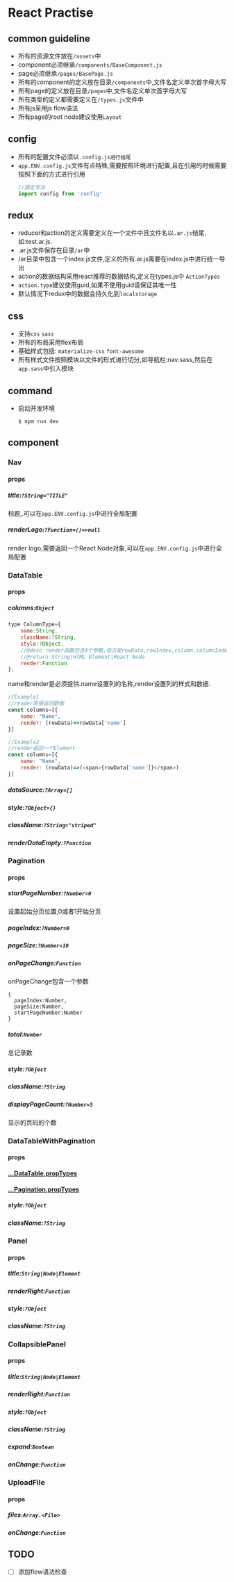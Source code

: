 # React Practise

## common guideline

* 所有的资源文件放在`/assets`中
* component必须继承`/components/BaseComponent.js`
* page必须继承`/pages/BasePage.js`
* 所有的component的定义放在目录`/components`中,文件名定义单次首字母大写
* 所有page的定义放在目录`/pages`中,文件名定义单次首字母大写
* 所有类型的定义都需要定义在`/types.js`文件中
* 所有js采用js flow语法
* 所有page的root node建议使用`Layout`

## config

* 所有的配置文件必须以`.config.js进行结尾`
* `app.ENV.config.js`文件有点特殊,需要按照环境进行配置,且在引用的时候需要按照下面的方式进行引用
    ```javascript
    //固定写法
    import config from 'config'
    ```

## redux

* reducer和action的定义需要定义在一个文件中且文件名以`.ar.js`结尾,如:test.ar.js.
* .ar.js文件保存在目录`/ar`中
* /ar目录中包含一个index.js文件,定义的所有.ar.js需要在index.js中进行统一导出
* action的数据结构采用react推荐的数据结构,定义在types.js中 `ActionTypes`
* `action.type`建议使用guid,如果不使用guid请保证其唯一性
* 默认情况下redux中的数据会持久化到`localstorage`

## css

* 支持`css` `sass`
* 所有的布局采用flex布局
* 基础样式包括: `materialize-css` `font-awesome`
* 所有样式文件按照模块以文件的形式进行切分,如导航栏:nav.sass,然后在`app.sass`中引入模块

## command

* 启动开发环境
    ```shell
    $ npm run dev
    ```

## component

### Nav

#### props

##### title:`?String="TITLE"`
标题,.可以在`app.ENV.config.js`中进行全局配置

##### renderLogo:`?Function=()=>null`
render logo,需要返回一个React Node对象,可以在`app.ENV.config.js`中进行全局配置

### DataTable

#### props

##### columns:`Object`
```javascript
type ColumnType={
	name:String,
	className:?String,
	style:?Object,
	//@desc render函数包含4个参数,依次是rowData,rowIndex,column,columnIndex
	//@return String|HTML Element|React Node
	render:Function
};
```
name和render是必须提供.name设置列的名称,render设置列的样式和数据.
```javascript
//Example1 
//render直接返回数据
const columns=[{
    name: "Name",
    render: (rowData)=>rowData['name']
}]

//Example2
//render返回一个Element
const columns=[{
    name: "Name",
    render: (rowData)=>(<span>{rowData['name']}</span>)
}]
```
##### dataSource:`?Array=[]`
##### style:`?Object={}`
##### className:`?String="striped"`
##### renderDataEmpty:`?Function`

### Pagination

#### props

##### startPageNumber:`?Number=0`
设置起始分页位置,0或者1开始分页

##### pageIndex:`?Number=0`
##### pageSize:`?Number=10`
##### onPageChange:`Function`
onPageChange包含一个参数
```type
{
  pageIndex:Number,
  pageSize:Number,
  startPageNumber:Number
}
```

##### total:`Number`
总记录数

##### style:`?Object`
##### className:`?String`
##### displayPageCount:`?Number=5`
显示的页码的个数

### DataTableWithPagination

#### props

#### [...DataTable.propTypes](#datatable)
#### [...Pagination.propTypes](#pagination)
##### style:`?Object`
##### className:`?String`

### Panel
#### props
##### title:`String|Node|Element`
##### renderRight:`Function`
##### style:`?Object`
##### className:`?String`

### CollapsiblePanel
#### props
##### title:`String|Node|Element`
##### renderRight:`Function`
##### style:`?Object`
##### className:`?String`
##### expand:`Boolean`
##### onChange:`Function`

### UploadFile
#### props
##### files:`Array.<File>`
##### onChange:`Function`

## TODO

- [ ] 添加flow语法检查
